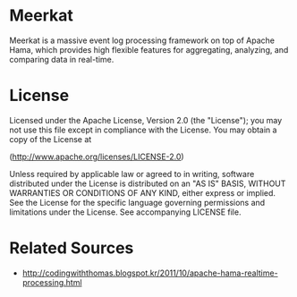 Meerkat
===============
Meerkat is a massive event log processing framework on top of Apache Hama, which provides high flexible features for aggregating, analyzing, and comparing data in real-time.

License
===============
Licensed under the Apache License, Version 2.0 (the "License"); you may not use this file except in compliance with the License. You may obtain a copy of the License at

(http://www.apache.org/licenses/LICENSE-2.0)

Unless required by applicable law or agreed to in writing, software distributed under the License is distributed on an "AS IS" BASIS, WITHOUT WARRANTIES OR CONDITIONS OF ANY KIND, either express or implied. See the License for the specific language governing permissions and limitations under the License. See accompanying LICENSE file.

Related Sources
===============

 * http://codingwiththomas.blogspot.kr/2011/10/apache-hama-realtime-processing.html